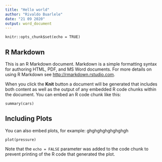 ```yaml
---
title: "Hello world"
author: "Rivaldo Buarlele"
date: "21 09 2020"
output: word_document
---
```


```{r setup, include=FALSE}
knitr::opts_chunk$set(echo = TRUE)
```

## R Markdown

This is an R Markdown document. Markdown is a simple formatting syntax for authoring HTML, PDF, and MS Word documents. For more details on using R Markdown see <http://rmarkdown.rstudio.com>.

When you click the **Knit** button a document will be generated that includes both content as well as the output of any embedded R code chunks within the document. You can embed an R code chunk like this:

```{r cars}
summary(cars)
```

## Including Plots

You can also embed plots, for example:
ghghghghghghghgh
```{r pressure, echo=FALSE}
plot(pressure)
```

Note that the `echo = FALSE` parameter was added to the code chunk to prevent printing of the R code that generated the plot.
